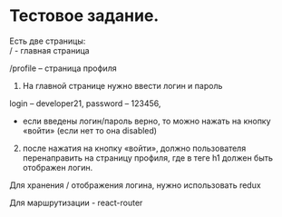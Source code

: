 # Тестовое задание. 

Есть две страницы:  
/ - главная страница
 
/profile – страница профиля 

1. На главной странице нужно ввести логин и пароль 

login – developer21, password – 123456, 

* если введены логин/пароль верно, то можно нажать на кнопку «войти» (если нет то она disabled) 

 

2. после нажатия на кнопку «войти», должно пользователя перенаправить на страницу профиля, где в теге h1 должен быть отображен логин. 

Для хранения / отображения логина, нужно использовать redux 

Для маршрутизации  - react-router 